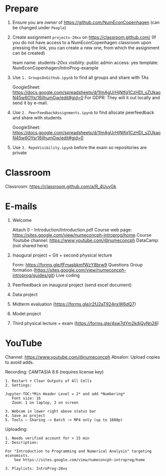 # Prepare

1. Ensure you are _owner_ of https://github.com/NumEconCopenhagen (can be changed under `People`)
2. Create assignment `projects-20xx` on https://classroom.github.com/
   (If you do not have access to a NumEconCopenhagen classroom upon pressing the link, you can create a new one, from which the assignment can be created)

   team name: students-20xx
   visiblity: public
   admin access: yes
   template: NumEconCopenhagen/IntroProg-example
3. Use `1. GroupsOnGithub.ipynb` to find all groups and share with TAs

   GoogleSheet: https://docs.google.com/spreadsheets/d/1lmAgUrHjNtfq1CzHDI_sZUkaoN45w6OYsr16ilhumGw/edit#gid=0
   For GDPR: They will it out locally and send it by e-mail.
4. Use `2. PeerFeedbackAssignments.ipynb` to find allocate peerfeedback and share with students

   GoogleSheet: https://docs.google.com/spreadsheets/d/1lmAgUrHjNtfq1CzHDI_sZUkaoN45w6OYsr16ilhumGw/edit#gid=0
5. Use `3. RepoVisibility.ipynb` before the exam so repositories are private

# Classroom

Classroom: https://classroom.github.com/a/R_4UuvGk

# E-mails

1. Welcome

   Attach 0 - Introduction/Introduction.pdf
   Course web page: https://sites.google.com/view/numeconcph-introprog/home
   Course Youtube channel: https://www.youtube.com/@numeconcph
   DataCamp: (not shared here)
2. Inaugural project + Git + second physical lecture

   Form: https://forms.gle/fFmasbkmfWzY8brw9
   Questions
   Group formation (https://sites.google.com/view/numeconcph-introprog/guides/git)
   Live coding
3. Peerfeedback on inaugural project (send excel document)
4. Data project
5. Midterm evaluation (https://forms.gle/r2fJ2aT924nxW6dQ7)
6. Model project
7. Third physical lecture + exam (https://forms.gle/4sw7dYm2kdjQyNn26)

# YouTube

Channel: https://www.youtube.com/@numeconcph
Absalon: Upload copies to avoid adds.

Recording: CAMTASIA 8.6 (requires license key)

    1. Restart + Clear Outputs of All Cells
    2. Settings:

    Jupyter-TOC:*Min Header Level = 2* and add *Numbering*
       Font size: 16
       Zoom: 1 on laptop, 3 on screen

    3. Webcam in lower right above status bar
    4. Save as project
    5. Tools – Sharing -> Batch -> MP4 only (up to 1080p)

Uploading:

    1. Needs verified account for > 15 min
    2. Description:

    For "Introduction to Programming and Numerical Analysis" targeting economists.
        See https://sites.google.com/view/numeconcph-introprog/home

    3. Playlists: IntroProg-20xx
